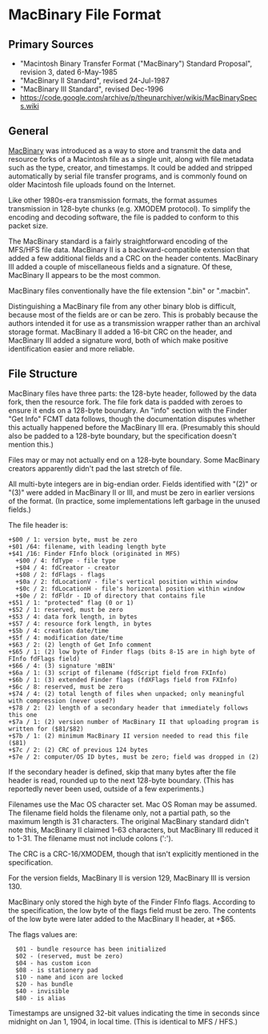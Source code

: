 # MacBinary File Format #

## Primary Sources ##

 - "Macintosh Binary Transfer Format ("MacBinary") Standard Proposal", revision 3, dated 6-May-1985
 - "MacBinary II Standard", revised 24-Jul-1987
 - "MacBinary III Standard", revised Dec-1996
 - https://code.google.com/archive/p/theunarchiver/wikis/MacBinarySpecs.wiki

## General ##

[MacBinary](https://en.wikipedia.org/wiki/MacBinary) was introduced as a way to store and transmit
the data and resource forks of a Macintosh file as a single unit, along with file metadata such
as the type, creator, and timestamps.  It could be added and stripped automatically by serial file
transfer programs, and is commonly found on older Macintosh file uploads found on the Internet.

Like other 1980s-era transmission formats, the format assumes transmission in 128-byte chunks
(e.g. XMODEM protocol).  To simplify the encoding and decoding software, the file is padded to
conform to this packet size.

The MacBinary standard is a fairly straightforward encoding of the MFS/HFS file data.
MacBinary II is a backward-compatible extension that added a few additional fields and a CRC
on the header contents.  MacBinary III added a couple of miscellaneous fields and a signature.
Of these, MacBinary II appears to be the most common.

MacBinary files conventionally have the file extension ".bin" or ".macbin".

Distinguishing a MacBinary file from any other binary blob is difficult, because most of the
fields are or can be zero.  This is probably because the authors intended it for use as a
transmission wrapper rather than an archival storage format.  MacBinary II added a 16-bit CRC
on the header, and MacBinary III added a signature word, both of which make positive identification
easier and more reliable.

## File Structure ##

MacBinary files have three parts: the 128-byte header, followed by the data fork, then the
resource fork.  The file fork data is padded with zeroes to ensure it ends on a 128-byte boundary.
An "info" section with the Finder "Get Info" FCMT data follows, though the documentation disputes
whether this actually happened before the MacBinary III era.  (Presumably this should also be
padded to a 128-byte boundary, but the specification doesn't mention this.)

Files may or may not actually end on a 128-byte boundary.  Some MacBinary creators apparently
didn't pad the last stretch of file.

All multi-byte integers are in big-endian order.  Fields identified with "(2)" or "(3)" were
added in MacBinary II or III, and must be zero in earlier versions of the format.  (In practice,
some implementations left garbage in the unused fields.)

The file header is:
```
+$00 / 1: version byte, must be zero
+$01 /64: filename, with leading length byte
+$41 /16: Finder FInfo block (originated in MFS)
  +$00 / 4: fdType - file type
  +$04 / 4: fdCreator - creator
  +$08 / 2: fdFlags - flags
  +$0a / 2: fdLocationV - file's vertical position within window
  +$0c / 2: fdLocationH - file's horizontal position within window
  +$0e / 2: fdFldr - ID of directory that contains file
+$51 / 1: "protected" flag (0 or 1)
+$52 / 1: reserved, must be zero
+$53 / 4: data fork length, in bytes
+$57 / 4: resource fork length, in bytes
+$5b / 4: creation date/time
+$5f / 4: modification date/time
+$63 / 2: (2) length of Get Info comment
+$65 / 1: (2) low byte of Finder flags (bits 8-15 are in high byte of FInfo fdFlags field)
+$66 / 4: (3) signature 'mBIN'
+$6a / 1: (3) script of filename (fdScript field from FXInfo)
+$6b / 1: (3) extended Finder flags (fdXFlags field from FXInfo)
+$6c / 8: reserved, must be zero
+$74 / 4: (2) total length of files when unpacked; only meaningful with compression (never used?)
+$78 / 2: (2) length of a secondary header that immediately follows this one
+$7a / 1: (2) version number of MacBinary II that uploading program is written for ($81/$82)
+$7b / 1: (2) minimum MacBinary II version needed to read this file ($81)
+$7c / 2: (2) CRC of previous 124 bytes
+$7e / 2: computer/OS ID bytes, must be zero; field was dropped in (2)
```

If the secondary header is defined, skip that many bytes after the file header is read, rounded
up to the next 128-byte boundary.  (This has reportedly never been used, outside of a few
experiments.)

Filenames use the Mac OS character set.  Mac OS Roman may be assumed.  The filename field
holds the filename only, not a partial path, so the maximum length is 31 characters.  The
original MacBinary standard didn't note this, MacBinary II claimed 1-63 characters, but
MacBinary III reduced it to 1-31.  The filename must not include colons (':').

The CRC is a CRC-16/XMODEM, though that isn't explicitly mentioned in the specification.

For the version fields, MacBinary II is version 129, MacBinary III is version 130.

MacBinary only stored the high byte of the Finder FInfo flags.  According to the specification,
the low byte of the flags field must be zero.  The contents of the low byte were later added to
the MacBinary II header, at +$65.

The flags values are:
```
  $01 - bundle resource has been initialized
  $02 - (reserved, must be zero)
  $04 - has custom icon
  $08 - is stationery pad
  $10 - name and icon are locked
  $20 - has bundle
  $40 - invisible
  $80 - is alias
```

Timestamps are unsigned 32-bit values indicating the time in seconds since midnight on
Jan 1, 1904, in local time.  (This is identical to MFS / HFS.)
